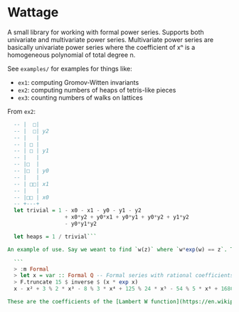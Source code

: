 # Wattage
A small library for working with formal power series.
Supports both univariate and multivariate power series.
Multivariate power series are basically univariate power series where the coefficient of xⁿ is a homogeneous polynomial of total degree n.

See `examples/` for examples for things like:

  * `ex1`: computing Gromov-Witten invariants
  * `ex2`: computing numbers of heaps of tetris-like pieces
  * `ex3`: counting numbers of walks on lattices

From `ex2`:

  ```haskell
    -- |  □| 
    -- |  □| y2
    -- |   |
    -- | □ | 
    -- | □ | y1
    -- |   |
    -- |□  | 
    -- |□  | y0
    -- |   |
    -- | □□| x1
    -- |   |
    -- |□□ | x0
    -- +---+
    let trivial = 1 - x0 - x1 - y0 - y1 - y2
                    + x0*y2 + y0*x1 + y0*y1 + y0*y2 + y1*y2
                    - y0*y1*y2

    let heaps = 1 / trivial```

An example of use. Say we weant to find `w(z)` where `w*exp(w) == z`. This is Lagrange reversion:

    ```
    > :m Formal
    > let x = var :: Formal Q -- Formal series with rational coefficients
    > F.truncate 15 $ inverse $ (x * exp x)
    x - x² + 3 % 2 * x³ - 8 % 3 * x⁴ + 125 % 24 * x⁵ - 54 % 5 * x⁶ + 16807 % 720 * x⁷ - 16384 % 315 * x⁸ + 531441 % 4480 * x⁹ - 156250 % 567 * x¹0 + 2357947691 % 3628800 * x¹1 - 2985984 % 1925 * x¹2 + 1792160394037 % 479001600 * x¹3 - 7909306972 % 868725 * x¹4```

These are the coefficients of the [Lambert W function](https://en.wikipedia.org/wiki/Lambert_W_function).
